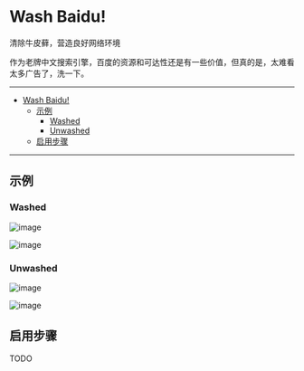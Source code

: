 # Wash Baidu!

清除牛皮藓，营造良好网络环境

作为老牌中文搜索引擎，百度的资源和可达性还是有一些价值，但真的是，太难看太多广告了，洗一下。


-----

- [Wash Baidu!](#wash-baidu-)
  * [示例](#--)
    + [Washed](#washed)
    + [Unwashed](#unwashed)
  * [启用步骤](#----)

----

## 示例
### Washed 
  ![image](https://user-images.githubusercontent.com/1983142/169694711-c0dbb37f-5ade-4560-b5a2-0786cc99703d.png)

  ![image](https://user-images.githubusercontent.com/1983142/169694706-0839474f-a7ce-4d8a-8e2a-ff3c010b79d5.png)

### Unwashed
  ![image](https://user-images.githubusercontent.com/1983142/169694670-17221b9a-17c1-439a-8d66-9801ef5455a7.png)

  ![image](https://user-images.githubusercontent.com/1983142/169694675-b021ddde-6812-4aba-a721-4acadd60773e.png)

## 启用步骤
TODO

